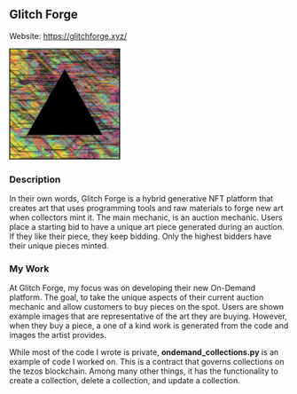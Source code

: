 ## Glitch Forge

Website: https://glitchforge.xyz/

<img src="GlitchForge.png" style="width:200px;height:200px;">


### Description
In their own words, Glitch Forge is a hybrid generative NFT platform that creates art that uses programming tools and raw materials to forge new art when collectors mint it. The main mechanic, is an auction mechanic. Users place a starting bid to have a unique art piece generated during an auction. If they like their piece, they keep bidding. Only the highest bidders have their unique pieces minted. 


### My Work

At Glitch Forge, my focus was on developing their new On-Demand platform. The goal, to take the unique aspects of their current auction mechanic
and allow customers to buy pieces on the spot. Users are shown example images that are representative of the art they are buying. However, when
they buy a piece, a one of a kind work is generated from the code and images the artist provides. 

While most of the code I wrote is private, **ondemand_collections.py** is an example of code I worked on. This is a contract that governs collections on the tezos blockchain. Among many other things, it has the functionality to create a collection, delete a collection, and update a collection.

